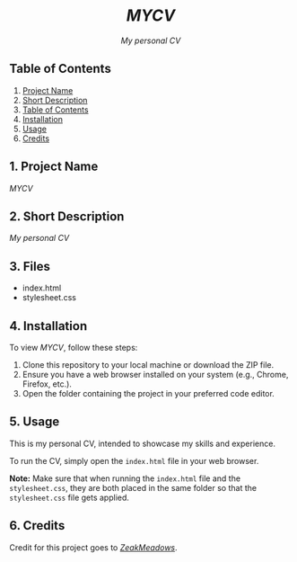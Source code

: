 <div align="center">
  <h1><em>MYCV</em></h1>
  <p><em>My personal CV</em></p>
</div>

## Table of Contents

1. [Project Name](#1-project-name)
2. [Short Description](#2-short-description)
3. [Table of Contents](#3-table-of-contents)
4. [Installation](#4-installation)
5. [Usage](#5-usage)
6. [Credits](#6-credits)

## 1. Project Name

*MYCV*

## 2. Short Description

*My personal CV*

## 3. Files

- index.html
- stylesheet.css

## 4. Installation

To view *MYCV*, follow these steps:

1. Clone this repository to your local machine or download the ZIP file.
2. Ensure you have a web browser installed on your system (e.g., Chrome, Firefox, etc.).
3. Open the folder containing the project in your preferred code editor.

## 5. Usage

This is my personal CV, intended to showcase my skills and experience.

To run the CV, simply open the `index.html` file in your web browser.

**Note:** Make sure that when running the `index.html` file and the `stylesheet.css`, they are both placed in the same folder so that the `stylesheet.css` file gets applied.

## 6. Credits

Credit for this project goes to *[ZeakMeadows](https://github.com/ZeakMeadows)*.